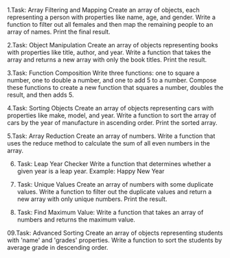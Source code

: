 1.Task: Array Filtering and Mapping
Create an array of objects, each representing a person with properties like name, age, and gender. Write a function to filter out all females and then map the remaining people to an array of names. Print the final result.

2.Task: Object Manipulation
Create an array of objects representing books with properties like title, author, and year. Write a function that takes the array and returns a new array with only the book titles. Print the result.

3.Task: Function Composition
Write three functions: one to square a number, one to double a number, and one to add 5 to a number. Compose these functions to create a new function that squares a number, doubles the result, and then adds 5.

4.Task: Sorting Objects
Create an array of objects representing cars with properties like make, model, and year. Write a function to sort the array of cars by the year of manufacture in ascending order. Print the sorted array.

5.Task: Array Reduction
Create an array of numbers. Write a function that uses the reduce method to calculate the sum of all even numbers in the array.

6. Task: Leap Year Checker
Write a function that determines whether a given year is a leap year.
Example: Happy New Year

7. Task: Unique Values
Create an array of numbers with some duplicate values. Write a function to filter out the duplicate values and return a new array with only unique numbers. Print the result.

08. Task: Find Maximum Value:
Write a function that takes an array of numbers and returns the maximum value.

09.Task: Advanced Sorting
Create an array of objects representing students with 'name' and 'grades' properties. Write a function to sort the students by average grade in descending order.
